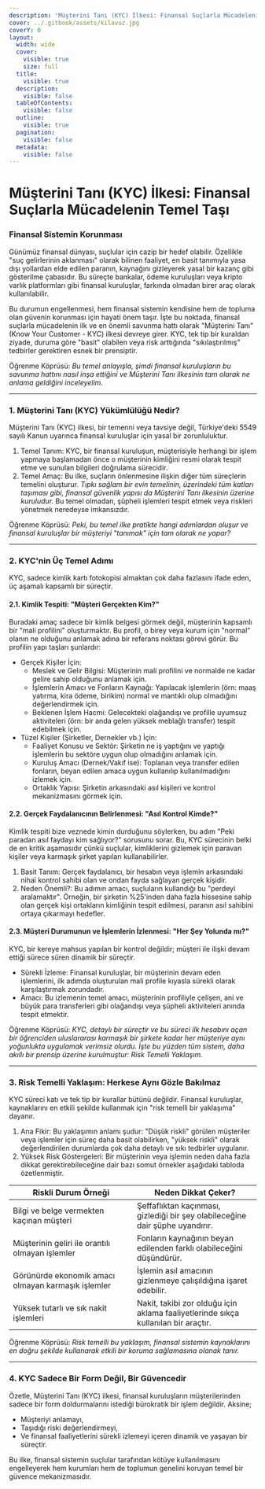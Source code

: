 ```yaml
---
description: 'Müşterini Tanı (KYC) İlkesi: Finansal Suçlarla Mücadelenin Temel Taşı'
cover: ../.gitbook/assets/kilavuz.jpg
coverY: 0
layout:
  width: wide
  cover:
    visible: true
    size: full
  title:
    visible: true
  description:
    visible: false
  tableOfContents:
    visible: false
  outline:
    visible: true
  pagination:
    visible: false
  metadata:
    visible: false
---
```


# Müşterini Tanı (KYC) İlkesi: Finansal Suçlarla Mücadelenin Temel Taşı

### Finansal Sistemin Korunması

Günümüz finansal dünyası, suçlular için cazip bir hedef olabilir. Özellikle "suç gelirlerinin aklanması" olarak bilinen faaliyet, en basit tanımıyla yasa dışı yollardan elde edilen paranın, kaynağını gizleyerek yasal bir kazanç gibi gösterilme çabasıdır. Bu süreçte bankalar, ödeme kuruluşları veya kripto varlık platformları gibi finansal kuruluşlar, farkında olmadan birer araç olarak kullanılabilir.

Bu durumun engellenmesi, hem finansal sistemin kendisine hem de topluma olan güvenin korunması için hayati önem taşır. İşte bu noktada, finansal suçlarla mücadelenin ilk ve en önemli savunma hattı olarak "Müşterini Tanı" (Know Your Customer - KYC) ilkesi devreye girer. KYC, tek tip bir kuraldan ziyade, duruma göre "basit" olabilen veya risk arttığında "sıkılaştırılmış" tedbirler gerektiren esnek bir prensiptir.

Öğrenme Köprüsü: _Bu temel anlayışla, şimdi finansal kuruluşların bu savunma hattını nasıl inşa ettiğini ve Müşterini Tanı ilkesinin tam olarak ne anlama geldiğini inceleyelim._

***

### 1. Müşterini Tanı (KYC) Yükümlülüğü Nedir?

Müşterini Tanı (KYC) ilkesi, bir temenni veya tavsiye değil, Türkiye'deki 5549 sayılı Kanun uyarınca finansal kuruluşlar için yasal bir zorunluluktur.

1. Temel Tanım: KYC, bir finansal kuruluşun, müşterisiyle herhangi bir işlem yapmaya başlamadan önce o müşterinin kimliğini resmi olarak tespit etme ve sunulan bilgileri doğrulama sürecidir.
2. Temel Amaç: Bu ilke, suçların önlenmesine ilişkin diğer tüm süreçlerin temelini oluşturur. _Tıpkı sağlam bir evin temelinin, üzerindeki tüm katları taşıması gibi, finansal güvenlik yapısı da Müşterini Tanı ilkesinin üzerine kuruludur._ Bu temel olmadan, şüpheli işlemleri tespit etmek veya riskleri yönetmek neredeyse imkansızdır.

Öğrenme Köprüsü: _Peki, bu temel ilke pratikte hangi adımlardan oluşur ve finansal kuruluşlar bir müşteriyi "tanımak" için tam olarak ne yapar?_

***

### 2. KYC'nin Üç Temel Adımı

KYC, sadece kimlik kartı fotokopisi almaktan çok daha fazlasını ifade eden, üç aşamalı kapsamlı bir süreçtir.

#### 2.1. Kimlik Tespiti: "Müşteri Gerçekten Kim?"

Buradaki amaç sadece bir kimlik belgesi görmek değil, müşterinin kapsamlı bir "mali profilini" oluşturmaktır. Bu profil, o birey veya kurum için "normal" olanın ne olduğunu anlamak adına bir referans noktası görevi görür. Bu profilin yapı taşları şunlardır:

* Gerçek Kişiler İçin:
  * Meslek ve Gelir Bilgisi: Müşterinin mali profilini ve normalde ne kadar gelire sahip olduğunu anlamak için.
  * İşlemlerin Amacı ve Fonların Kaynağı: Yapılacak işlemlerin (örn: maaş yatırma, kira ödeme, birikim) normal ve mantıklı olup olmadığını değerlendirmek için.
  * Beklenen İşlem Hacmi: Gelecekteki olağandışı ve profille uyumsuz aktiviteleri (örn: bir anda gelen yüksek meblağlı transfer) tespit edebilmek için.
* Tüzel Kişiler (Şirketler, Dernekler vb.) İçin:
  * Faaliyet Konusu ve Sektör: Şirketin ne iş yaptığını ve yaptığı işlemlerin bu sektöre uygun olup olmadığını anlamak için.
  * Kuruluş Amacı (Dernek/Vakıf ise): Toplanan veya transfer edilen fonların, beyan edilen amaca uygun kullanılıp kullanılmadığını izlemek için.
  * Ortaklık Yapısı: Şirketin arkasındaki asıl kişileri ve kontrol mekanizmasını görmek için.

#### 2.2. Gerçek Faydalanıcının Belirlenmesi: "Asıl Kontrol Kimde?"

Kimlik tespiti bize veznede kimin durduğunu söylerken, bu adım "Peki paradan asıl faydayı kim sağlıyor?" sorusunu sorar. Bu, KYC sürecinin belki de en kritik aşamasıdır çünkü suçlular, kimliklerini gizlemek için paravan kişiler veya karmaşık şirket yapıları kullanabilirler.

1. Basit Tanım: Gerçek faydalanıcı, bir hesabın veya işlemin arkasındaki nihai kontrol sahibi olan ve ondan fayda sağlayan gerçek kişidir.
2. Neden Önemli?: Bu adımın amacı, suçluların kullandığı bu "perdeyi aralamaktır". Örneğin, bir şirketin %25'inden daha fazla hissesine sahip olan gerçek kişi ortakların kimliğinin tespit edilmesi, paranın asıl sahibini ortaya çıkarmayı hedefler.

#### 2.3. Müşteri Durumunun ve İşlemlerin İzlenmesi: "Her Şey Yolunda mı?"

KYC, bir kereye mahsus yapılan bir kontrol değildir; müşteri ile ilişki devam ettiği sürece süren dinamik bir süreçtir.

* Sürekli İzleme: Finansal kuruluşlar, bir müşterinin devam eden işlemlerini, ilk adımda oluşturulan mali profile kıyasla sürekli olarak karşılaştırmak zorundadır.
* Amacı: Bu izlemenin temel amacı, müşterinin profiliyle çelişen, ani ve büyük para transferleri gibi olağandışı veya şüpheli aktiviteleri anında tespit etmektir.

Öğrenme Köprüsü: _KYC, detaylı bir süreçtir ve bu süreci ilk hesabını açan bir öğrenciden uluslararası karmaşık bir şirkete kadar her müşteriye aynı yoğunlukta uygulamak verimsiz olurdu. İşte bu yüzden tüm sistem, daha akıllı bir prensip üzerine kurulmuştur: Risk Temelli Yaklaşım._

***

### 3. Risk Temelli Yaklaşım: Herkese Aynı Gözle Bakılmaz

KYC süreci katı ve tek tip bir kurallar bütünü değildir. Finansal kuruluşlar, kaynaklarını en etkili şekilde kullanmak için "risk temelli bir yaklaşıma" dayanır.

1. Ana Fikir: Bu yaklaşımın anlamı şudur: "Düşük riskli" görülen müşteriler veya işlemler için süreç daha basit olabilirken, "yüksek riskli" olarak değerlendirilen durumlarda çok daha detaylı ve sıkı tedbirler uygulanır.
2. Yüksek Risk Göstergeleri: Bir müşterinin veya işlemin neden daha fazla dikkat gerektirebileceğine dair bazı somut örnekler aşağıdaki tabloda özetlenmiştir.

<table><thead><tr><th width="236.19921875">Riskli Durum Örneği</th><th>Neden Dikkat Çeker?</th></tr></thead><tbody><tr><td>Bilgi ve belge vermekten kaçınan müşteri</td><td>Şeffaflıktan kaçınması, gizlediği bir şey olabileceğine dair şüphe uyandırır.</td></tr><tr><td>Müşterinin geliri ile orantılı olmayan işlemler</td><td>Fonların kaynağının beyan edilenden farklı olabileceğini düşündürür.</td></tr><tr><td>Görünürde ekonomik amacı olmayan karmaşık işlemler</td><td>İşlemin asıl amacının gizlenmeye çalışıldığına işaret edebilir.</td></tr><tr><td>Yüksek tutarlı ve sık nakit işlemleri</td><td>Nakit, takibi zor olduğu için aklama faaliyetlerinde sıkça kullanılan bir araçtır.</td></tr></tbody></table>

Öğrenme Köprüsü: _Risk temelli bu yaklaşım, finansal sistemin kaynaklarını en doğru şekilde kullanarak etkili bir koruma sağlamasına olanak tanır._

***

### 4. KYC Sadece Bir Form Değil, Bir Güvencedir

Özetle, Müşterini Tanı (KYC) ilkesi, finansal kuruluşların müşterilerinden sadece bir form doldurmalarını istediği bürokratik bir işlem değildir. Aksine;

* Müşteriyi anlamayı,
* Taşıdığı riski değerlendirmeyi,
* Ve finansal faaliyetlerini sürekli izlemeyi içeren dinamik ve yaşayan bir süreçtir.

Bu ilke, finansal sistemin suçlular tarafından kötüye kullanılmasını engelleyerek hem kurumları hem de toplumun genelini koruyan temel bir güvence mekanizmasıdır.
